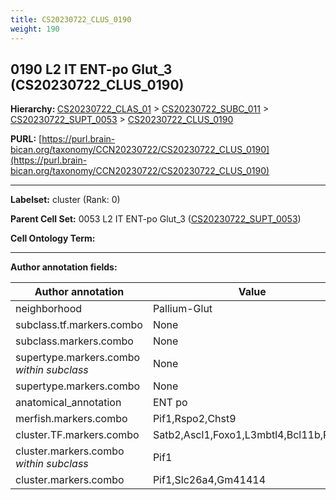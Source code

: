 ```yaml
---
title: CS20230722_CLUS_0190
weight: 190
---
```

## 0190 L2 IT ENT-po Glut_3 (CS20230722_CLUS_0190)
<b>Hierarchy: </b>
[CS20230722_CLAS_01](../CS20230722_CLAS_01) >
[CS20230722_SUBC_011](../CS20230722_SUBC_011) >
[CS20230722_SUPT_0053](../CS20230722_SUPT_0053) >
[CS20230722_CLUS_0190](../CS20230722_CLUS_0190)

**PURL:** [https://purl.brain-bican.org/taxonomy/CCN20230722/CS20230722_CLUS_0190](https://purl.brain-bican.org/taxonomy/CCN20230722/CS20230722_CLUS_0190)

---


**Labelset:** cluster (Rank: 0)

**Parent Cell Set:** 0053 L2 IT ENT-po Glut_3 ([CS20230722_SUPT_0053](../CS20230722_SUPT_0053))



**Cell Ontology Term:** 

[MARKER GENES.]: #


---

[TRANSFERRED ANNOTATIONS.]: #


[AUTHOR ANNOTATION FIELDS.]: #


**Author annotation fields:**

| Author annotation | Value |
|-------------------|-------|
|neighborhood|Pallium-Glut|
|subclass.tf.markers.combo|None|
|subclass.markers.combo|None|
|supertype.markers.combo _within subclass_|None|
|supertype.markers.combo|None|
|anatomical_annotation|ENT po|
|merfish.markers.combo|Pif1,Rspo2,Chst9|
|cluster.TF.markers.combo|Satb2,Ascl1,Foxo1,L3mbtl4,Bcl11b,Rreb1|
|cluster.markers.combo _within subclass_|Pif1|
|cluster.markers.combo|Pif1,Slc26a4,Gm41414|
